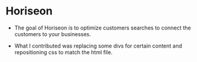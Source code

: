 # Horiseon 

* The goal of Horiseon is to optimize customers searches to connect the customers to your businesses.

* What I contributed was replacing some divs for certain content and repositioning css to match the html file.


